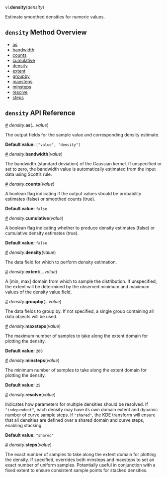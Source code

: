 vl.<b>density</b>(<em>density</em>)

Estimate smoothed densities for numeric values.

## <code>density</code> Method Overview

* <a href="#as">as</a>
* <a href="#bandwidth">bandwidth</a>
* <a href="#counts">counts</a>
* <a href="#cumulative">cumulative</a>
* <a href="#density">density</a>
* <a href="#extent">extent</a>
* <a href="#groupby">groupby</a>
* <a href="#maxsteps">maxsteps</a>
* <a href="#minsteps">minsteps</a>
* <a href="#resolve">resolve</a>
* <a href="#steps">steps</a>

## <code>density</code> API Reference

<a id="as" href="#as">#</a>
<em>density</em>.<b>as</b>(<em>...value</em>)

The output fields for the sample value and corresponding density estimate.

__Default value:__ `["value", "density"]`

<a id="bandwidth" href="#bandwidth">#</a>
<em>density</em>.<b>bandwidth</b>(<em>value</em>)

The bandwidth (standard deviation) of the Gaussian kernel. If unspecified or set to zero, the bandwidth value is automatically estimated from the input data using Scott’s rule.

<a id="counts" href="#counts">#</a>
<em>density</em>.<b>counts</b>(<em>value</em>)

A boolean flag indicating if the output values should be probability estimates (false) or smoothed counts (true).

__Default value:__ `false`

<a id="cumulative" href="#cumulative">#</a>
<em>density</em>.<b>cumulative</b>(<em>value</em>)

A boolean flag indicating whether to produce density estimates (false) or cumulative density estimates (true).

__Default value:__ `false`

<a id="density" href="#density">#</a>
<em>density</em>.<b>density</b>(<em>value</em>)

The data field for which to perform density estimation.

<a id="extent" href="#extent">#</a>
<em>density</em>.<b>extent</b>(<em>...value</em>)

A [min, max] domain from which to sample the distribution. If unspecified, the extent will be determined by the observed minimum and maximum values of the density value field.

<a id="groupby" href="#groupby">#</a>
<em>density</em>.<b>groupby</b>(<em>...value</em>)

The data fields to group by. If not specified, a single group containing all data objects will be used.

<a id="maxsteps" href="#maxsteps">#</a>
<em>density</em>.<b>maxsteps</b>(<em>value</em>)

The maximum number of samples to take along the extent domain for plotting the density.

__Default value:__ `200`

<a id="minsteps" href="#minsteps">#</a>
<em>density</em>.<b>minsteps</b>(<em>value</em>)

The minimum number of samples to take along the extent domain for plotting the density.

__Default value:__ `25`

<a id="resolve" href="#resolve">#</a>
<em>density</em>.<b>resolve</b>(<em>value</em>)

Indicates how parameters for multiple densities should be resolved. If `"independent"`, each density may have its own domain extent and dynamic number of curve sample steps. If `"shared"`, the KDE transform will ensure that all densities are defined over a shared domain and curve steps, enabling stacking.

__Default value:__ `"shared"`

<a id="steps" href="#steps">#</a>
<em>density</em>.<b>steps</b>(<em>value</em>)

The exact number of samples to take along the extent domain for plotting the density. If specified, overrides both minsteps and maxsteps to set an exact number of uniform samples. Potentially useful in conjunction with a fixed extent to ensure consistent sample points for stacked densities.

